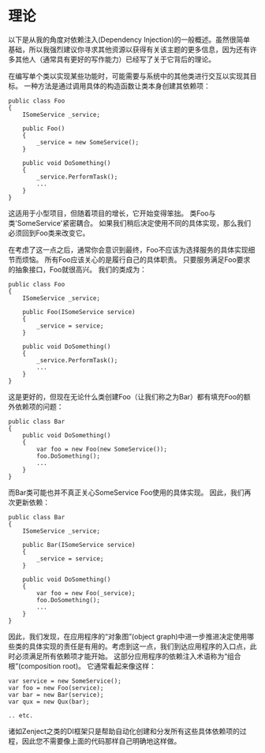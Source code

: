 # 理论

以下是从我的角度对依赖注入(Dependency Injection)的一般概述。虽然很简单基础，所以我强烈建议你寻求其他资源以获得有关该主题的更多信息，因为还有许多其他人（通常具有更好的写作能力）已经写了关于它背后的理论。

在编写单个类以实现某些功能时，可能需要与系统中的其他类进行交互以实现其目标。 一种方法是通过调用具体的构造函数让类本身创建其依赖项：

```
public class Foo
{
    ISomeService _service;

    public Foo()
    {
        _service = new SomeService();
    }

    public void DoSomething()
    {
        _service.PerformTask();
        ...
    }
}
```

这适用于小型项目，但随着项目的增长，它开始变得笨拙。 类Foo与类'SomeService'紧密耦合。 如果我们稍后决定使用不同的具体实现，那么我们必须回到Foo类来改变它。

在考虑了这一点之后，通常你会意识到最终，Foo不应该为选择服务的具体实现细节而烦恼。 所有Foo应该关心的是履行自己的具体职责。 只要服务满足Foo要求的抽象接口，Foo就很高兴。 我们的类成为：

```
public class Foo
{
    ISomeService _service;

    public Foo(ISomeService service)
    {
        _service = service;
    }

    public void DoSomething()
    {
        _service.PerformTask();
        ...
    }
}
```
这是更好的，但现在无论什么类创建Foo（让我们称之为Bar）都有填充Foo的额外依赖项的问题：

```
public class Bar
{
    public void DoSomething()
    {
        var foo = new Foo(new SomeService());
        foo.DoSomething();
        ...
    }
}
```

而Bar类可能也并不真正关心SomeService Foo使用的具体实现。 因此，我们再次更新依赖：

```
public class Bar
{
    ISomeService _service;

    public Bar(ISomeService service)
    {
        _service = service;
    }

    public void DoSomething()
    {
        var foo = new Foo(_service);
        foo.DoSomething();
        ...
    }
}
```

因此，我们发现，在应用程序的“对象图”(object graph)中进一步推进决定使用哪些类的具体实现的责任是有用的。考虑到这一点，我们到达应用程序的入口点，此时必须满足所有依赖项才能开始。 这部分应用程序的依赖注入术语称为“组合根”(composition root)。 它通常看起来像这样：

```
var service = new SomeService();
var foo = new Foo(service);
var bar = new Bar(service);
var qux = new Qux(bar);

.. etc.
```

诸如Zenject之类的DI框架只是帮助自动化创建和分发所有这些具体依赖项的过程，因此您不需要像上面的代码那样自己明确地这样做。
